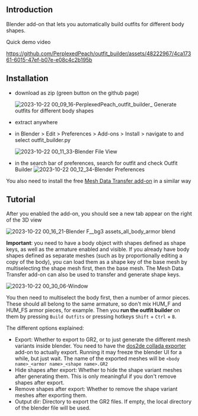 ## Introduction
Blender add-on that lets you automatically build outfits for different body shapes.

Quick demo video


https://github.com/PerplexedPeach/outfit_builder/assets/48222967/4ca17361-6015-47ef-b07e-e08c4c2b195b



## Installation
- download as zip (green button on the github page)
  
  ![2023-10-22 00_09_16-PerplexedPeach_outfit_builder_ Generate outfits for different body shapes](https://github.com/PerplexedPeach/outfit_builder/assets/48222967/f738daf3-5893-4c1f-82d4-c269e009a825)

- extract anywhere
- in Blender > Edit > Preferences > Add-ons > Install > navigate to and select outfit_builder.py

  ![2023-10-22 00_11_33-Blender File View](https://github.com/PerplexedPeach/outfit_builder/assets/48222967/45aceeae-9f63-4ec0-81c6-38db2274adb7)

- in the search bar of preferences, search for outfit and check Outfit Builder
![2023-10-22 00_12_34-Blender Preferences](https://github.com/PerplexedPeach/outfit_builder/assets/48222967/441c9063-882c-4f0b-8126-e461a6af0ba0)

You also need to install the free [Mesh Data Transfer add-on](https://mmemoli.gumroad.com/l/tOKEh) in a similar way

## Tutorial
After you enabled the add-on, you should see a new tab appear on the right of the 3D view

![2023-10-22 00_16_21-Blender  F__bg3 assets_all_body_armor blend](https://github.com/PerplexedPeach/outfit_builder/assets/48222967/521fb3ff-baf7-487e-954e-826648cc6e68)

**Important**: you need to have a body object with shapes defined as shape keys, as well as the armature enabled and visible. 
If you already have body shapes defined as separate meshes (such as by proportionally editing a copy of the body), you can load them as a shape key of the base mesh by multiselecting the shape mesh first, then the base mesh. The Mesh Data Transfer add-on can also be used to transfer and generate shape keys.

![2023-10-22 00_30_06-Window](https://github.com/PerplexedPeach/outfit_builder/assets/48222967/861b03b9-8810-4c94-806c-e599b144bf4d)

You then need to multiselect the body first, then a number of armor pieces. These should all belong to the same armature, so don't mix HUM_F and HUM_FS armor pieces, for example.
Then you **run the outfit builder** on them by pressing `Build Outfits` or pressing hotkeys `Shift` + `Ctrl` + `B`. 

The different options explained:
- Export: Whether to export to GR2, or to just generate the different mesh variants inside blender. You need to have the [dos2de collada exporter](https://github.com/Norbyte/dos2de_collada_exporter) add-on to actually export. Running it may freeze the blender UI for a while, but just wait. The name of the exported meshes will be `<body name>_<armor name>_<shape name>.GR2`
- Hide shapes after export: Whether to hide the shape variant meshes after generating them. This is only meaningful if you don't remove shapes after export.
- Remove shapes after export: Whether to remove the shape variant meshes after exporting them.
- Output dir: Directory to export the GR2 files. If empty, the local directory of the blender file will be used.
  
